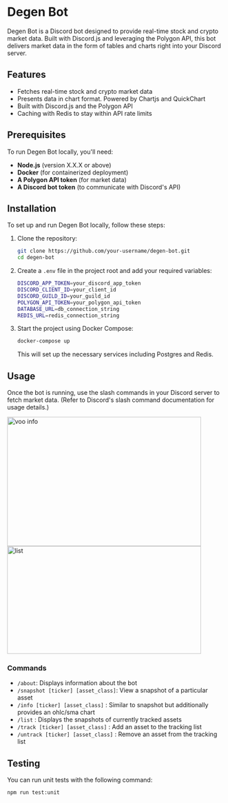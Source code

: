 # Degen Bot

Degen Bot is a Discord bot designed to provide real-time stock and crypto market data. Built with Discord.js and leveraging the Polygon API, this bot delivers market data in the form of tables and charts right into your Discord server.

## Features

- Fetches real-time stock and crypto market data
- Presents data in chart format. Powered by Chartjs and QuickChart
- Built with Discord.js and the Polygon API
- Caching with Redis to stay within API rate limits

## Prerequisites

To run Degen Bot locally, you'll need:

- **Node.js** (version X.X.X or above)
- **Docker** (for containerized deployment)
- **A Polygon API token** (for market data)
- **A Discord bot token** (to communicate with Discord's API)

## Installation

To set up and run Degen Bot locally, follow these steps:

1. Clone the repository:

   ```bash
   git clone https://github.com/your-username/degen-bot.git
   cd degen-bot
   ```

2. Create a `.env` file in the project root and add your required variables:

   ```bash
   DISCORD_APP_TOKEN=your_discord_app_token
   DISCORD_CLIENT_ID=your_client_id
   DISCORD_GUILD_ID=your_guild_id
   POLYGON_API_TOKEN=your_polygon_api_token
   DATABASE_URL=db_connection_string
   REDIS_URL=redis_connection_string
   ```

3. Start the project using Docker Compose:
   ```bash
   docker-compose up
   ```
   This will set up the necessary services including Postgres and Redis.

## Usage

Once the bot is running, use the slash commands in your Discord server to fetch market data. (Refer to Discord's slash command documentation for usage details.)

<img src="https://github.com/user-attachments/assets/0ea22b7c-484a-4cb9-907e-6eb985b9c85d" alt="voo info" width="450" height="300"> 
<br>
<img src="https://github.com/user-attachments/assets/8db6848b-0b89-43cd-826c-010b84bf1ae9" alt="list" width="450" height="250">



### Commands

- `/about`: Displays information about the bot
- `/snapshot [ticker] [asset_class]`: View a snapshot of a particular asset
- `/info [ticker] [asset_class]` : Similar to snapshot but additionally provides an ohlc/sma chart
- `/list` : Displays the snapshots of currently tracked assets
- `/track [ticker] [asset_class]` : Add an asset to the tracking list
- `/untrack [ticker] [asset_class]` : Remove an asset from the tracking list

## Testing

You can run unit tests with the following command:

```bash
npm run test:unit
```
